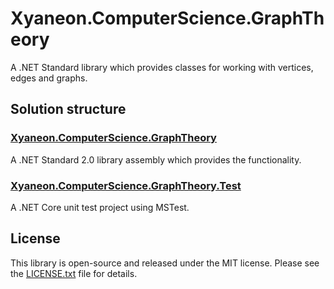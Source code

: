 # Xyaneon.ComputerScience.GraphTheory

A .NET Standard library which provides classes for working with vertices, edges and graphs.

## Solution structure

### [Xyaneon.ComputerScience.GraphTheory][library-assembly]

A .NET Standard 2.0 library assembly which provides the functionality.

### [Xyaneon.ComputerScience.GraphTheory.Test][test-assembly]

A .NET Core unit test project using MSTest.

## License

This library is open-source and released under the MIT license. Please see the [LICENSE.txt][license] file for details.

[library-assembly]: https://github.com/Xyaneon/Xyaneon.ComputerScience.GraphTheory/tree/master/Xyaneon.ComputerScience.GraphTheory
[test-assembly]: https://github.com/Xyaneon/Xyaneon.ComputerScience.GraphTheory/tree/master/Xyaneon.ComputerScience.GraphTheory.Test
[license]: https://github.com/Xyaneon/Xyaneon.ComputerScience.GraphTheory/blob/master/LICENSE.txt